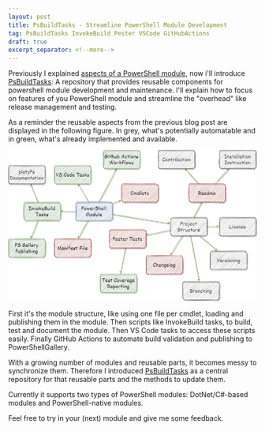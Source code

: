 ```yaml
---
layout: post
title: PsBuildTasks - Streamline PowerShell Module Development
tag: PsBuildTasks InvokeBuild Pester VSCode GitHubActions
draft: true
excerpt_separator: <!--more-->
---
```


Previously I explained [aspects of a PowerShell module](2022-04-15-reuse-in-powershell-module-development.md), now i'll introduce [PsBuildTasks](https://github.com/abbgrade/PsBuildTasks): A repository that provides reusable components for powershell module development and maintenance.
I'll explain how to focus on features of you PowerShell module and streamline the "overhead" like release management and testing.

<!--more-->

As a reminder the reusable aspects from the previous blog post are displayed in the following figure. In grey, what's potentially automatable and in green, what's already implemented and available.

![PsBuildTasks Structure](/assets/psbuildtasks-solution.drawio.png)

First it's the module structure, like using one file per cmdlet, loading and publishing them in the module.
Then scripts like InvokeBuild tasks, to build, test and document the module.
Then VS Code tasks to access these scripts easily.
Finally GitHub Actions to automate build validation and publishing to PowerShellGallery.

With a growing number of modules and reusable parts, it becomes messy to synchronize them. Therefore I introduced [PsBuildTasks](https://github.com/abbgrade/PsBuildTasks) as a central repository for that reusable parts and the methods to update them.

Currently it supports two types of PowerShell modules: DotNet/C#-based modules and PowerShell-native modules.

Feel free to try in your (next) module and give me some feedback.
